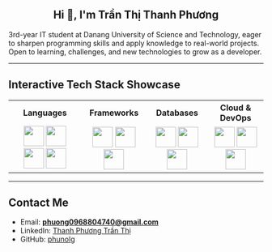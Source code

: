 <h2 align="center">Hi 👋, I'm Trần Thị Thanh Phương</h1>

<p align="left" style="font-size:14px; font-weight:normal;">
3rd-year IT student at Danang University of Science and Technology, eager to sharpen programming skills and apply knowledge to real-world projects. Open to learning, challenges, and new technologies to grow as a developer.
</p>

---

##  Interactive Tech Stack Showcase  

<table align="center">
  <tr>
    <th>Languages</th>
    <th>Frameworks</th>
    <th>Databases</th>
    <th>Cloud & DevOps</th>
  </tr>
  <tr>
    <td align="center">
      <img src="https://skillicons.dev/icons?i=python" height="40" />
      <img src="https://skillicons.dev/icons?i=js" height="40" />
      <img src="https://skillicons.dev/icons?i=ts" height="40" />
      <img src="https://skillicons.dev/icons?i=java" height="40" />
    </td>
    <td align="center">
      <img src="https://skillicons.dev/icons?i=nodejs" height="40" />
      <img src="https://skillicons.dev/icons?i=express" height="40" />
      <img src="https://skillicons.dev/icons?i=react" height="40" />
    </td>
    <td align="center">
      <img src="https://skillicons.dev/icons?i=mongodb" height="40" />
      <img src="https://skillicons.dev/icons?i=mysql" height="40" />
      <img src="https://skillicons.dev/icons?i=postgres" height="40" />
    </td>
    <td align="center">
      <img src="https://skillicons.dev/icons?i=docker" height="40" />
      <img src="https://skillicons.dev/icons?i=githubactions" height="40" />
      <img src="https://skillicons.dev/icons?i=aws" height="40" />
    </td>
  </tr>
</table>

---

##  Contact Me
-  Email: **phuong0968804740@gmail.com**  
-  LinkedIn: [Thanh Phương Trần Thị](https://www.linkedin.com/in/thanh-ph%C6%B0%C6%A1ng-tr%E1%BA%A7n-th%E1%BB%8B-7a6741370)  
-  GitHub: [phunolg](https://github.com/phunolg)  
